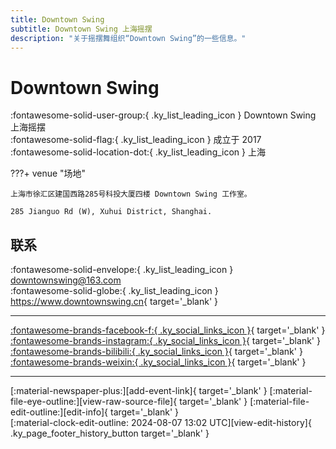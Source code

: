 ```yaml
---
title: Downtown Swing
subtitle: Downtown Swing 上海摇摆
description: "关于摇摆舞组织“Downtown Swing”的一些信息。"
---
```


# Downtown Swing

:fontawesome-solid-user-group:{ .ky_list_leading_icon } Downtown Swing 上海摇摆  
:fontawesome-solid-flag:{ .ky_list_leading_icon } 成立于 2017  
:fontawesome-solid-location-dot:{ .ky_list_leading_icon } 上海  


???+ venue "场地"

    上海市徐汇区建国西路285号科投大厦四楼 Downtown Swing 工作室。  
      
    285 Jianguo Rd (W), Xuhui District, Shanghai.  

## 联系

:fontawesome-solid-envelope:{ .ky_list_leading_icon } <downtownswing@163.com>  
:fontawesome-solid-globe:{ .ky_list_leading_icon } <https://www.downtownswing.cn>{ target='_blank' }  

---

 [:fontawesome-brands-facebook-f:{ .ky_social_links_icon }](https://www.facebook.com/profile.php?id=100069941023442){ target='_blank' } [:fontawesome-brands-instagram:{ .ky_social_links_icon }](https://instagram.com/downtown.swing3){ target='_blank' } [:fontawesome-brands-bilibili:{ .ky_social_links_icon }](https://space.bilibili.com/403909981){ target='_blank' } [:fontawesome-brands-weixin:{ .ky_social_links_icon }](https://mp.weixin.qq.com/s/95w5zY337iI0eMZ-6qaO0w){ target='_blank' }

---

<div class="ky_page_footer" markdown>
<div class="ky_page_footer_trailing" markdown="span">
[:material-newspaper-plus:][add-event-link]{ target='_blank' }
[:material-file-eye-outline:][view-raw-source-file]{ target='_blank' }
[:material-file-edit-outline:][edit-info]{ target='_blank' }
</div>
<div class="ky_page_footer_leading" markdown="span">
[:material-clock-edit-outline: 2024-08-07 13:02 UTC][view-edit-history]{ .ky_page_footer_history_button target='_blank' }
</div>
</div>

[add-event-link]: https://github.com/swingdance/events/issues/new?assignees=&labels=add+event&projects=&template=02-add_entity.yml&title=%5Bcn%5D%20%3CName%3E&region=cn&province=Shanghai&city=Shanghai&org_id=downtown-swing "添加活动"
[view-raw-source-file]: https://github.com/swingdance/orgs/blob/main/cn/downtown-swing.json "查看原始源文件"
[edit-info]: https://github.com/swingdance/orgs/issues/new?assignees=&labels=update+org&projects=&template=03-update_entity.yml&title=%5Bcn%5D%20Downtown%20Swing&region=cn&id=downtown-swing&name=Downtown%20Swing "编辑信息"

[view-edit-history]: https://github.com/swingdance/orgs/commits/main/cn/downtown-swing.json "查看编辑历史"

